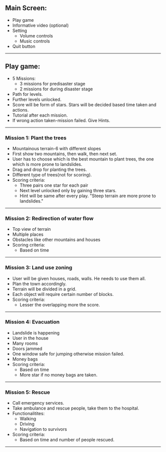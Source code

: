 ## Main Screen:
* Play game
* Informative video (optional)
* Setting
    * Volume controls
    * Music controls
* Quit button
---
## Play game:
* 5 Missions:
    * 3 missions for predisaster stage
    * 2 missions for during disaster stage
* Path for levels.
* Further levels unlocked.
* Score will be form of stars. Stars will be decided based time taken and actions.
* Tutorial after each mission.
* If wrong action taken-mission failed. Give Hints.
---
### Mission 1: Plant the trees
* Mountainous terrain-6 with different slopes
* First show two mountains, then walk, then next set.
* User has to choose which is the best mountain to plant trees, the one which is more prone to landslides.
* Drag and drop for planting the trees.
* Different type of trees(not for scoring).
* Scoring criteria:
    * Three pairs one star for each pair
    * Next level unlocked only by gaining three stars.
    * Hint will be same after every play. "Steep terrain are more prone to landslides."
---
### Mission 2: Redirection of water flow
* Top view of terrain
* Multiple places
* Obstacles like other mountains and houses
* Scoring criteria:
    * Based on time
---
### Mission 3: Land use zoning
* User will be given houses, roads, walls. He needs to use them all.
* Plan the town accordingly.
* Terrain will be divided in a grid.
* Each object will require certain number of blocks.
* Scoring criteria:
    * Lesser the overlapping more the score.
---
### Mission 4: Evacuation
* Landslide is happening
* User in the house
* Many rooms
* Doors jammed
* One window safe for jumping otherwise mission failed.
* Money bags
* Scoring criteria:
    * Based on time
    * More star if no money bags are taken.
---
### Mission 5: Rescue
* Call emergency services.
* Take ambulance and rescue people, take them to the hospital.
* Functionalitites:
    * Walking
    * Driving
    * Navigation to survivors
* Scoring criteria:
    * Based on time and number of people rescued.
---